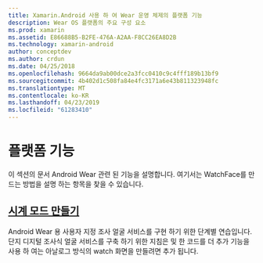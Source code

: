 ```yaml
---
title: Xamarin.Android 사용 하 여 Wear 운영 체제의 플랫폼 기능
description: Wear OS 플랫폼의 주요 구성 요소
ms.prod: xamarin
ms.assetid: E86688B5-B2FE-476A-A2AA-F8CC26EA8D2B
ms.technology: xamarin-android
author: conceptdev
ms.author: crdun
ms.date: 04/25/2018
ms.openlocfilehash: 9664da9ab00dce2a3fcc0410c9c4fff189b13bf9
ms.sourcegitcommit: 4b402d1c508fa84e4fc3171a6e43b811323948fc
ms.translationtype: MT
ms.contentlocale: ko-KR
ms.lasthandoff: 04/23/2019
ms.locfileid: "61283410"
---
```

# <a name="platform-features"></a>플랫폼 기능

이 섹션의 문서 Android Wear 관련 된 기능을 설명합니다. 여기서는 WatchFace를 만드는 방법을 설명 하는 항목을 찾을 수 있습니다.
 
##  <a name="creating-a-watch-faceandroidwearplatformcreating-a-watchfacemd"></a>[시계 모드 만들기](~/android/wear/platform/creating-a-watchface.md)

Android Wear 용 사용자 지정 조사 얼굴 서비스를 구현 하기 위한 단계별 연습입니다. 단지 디지털 조사식 얼굴 서비스를 구축 하기 위한 지침은 및 한 코드를 더 추가 기능을 사용 하 여는 아날로그 방식의 watch 화면을 만들려면 추가 됩니다.
